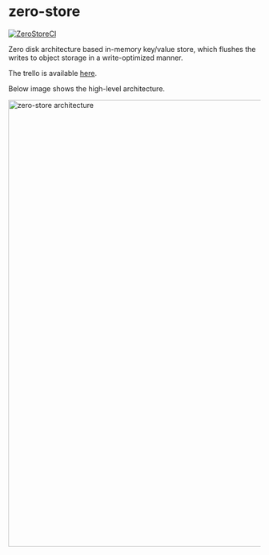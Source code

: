 # zero-store
[![ZeroStoreCI](https://github.com/SarthakMakhija/zero-store/actions/workflows/build.yml/badge.svg)](https://github.com/SarthakMakhija/zero-store/actions/workflows/build.yml)

Zero disk architecture based in-memory key/value store, which flushes the writes to object storage in a write-optimized manner.

The trello is available [here](https://trello.com/b/7NCeR6uX/zero-store).

Below image shows the high-level architecture.

<img width="894" alt="zero-store architecture" src="https://github.com/user-attachments/assets/ec11c076-fe3c-4af6-9e6d-4b90624a5a2e" />

